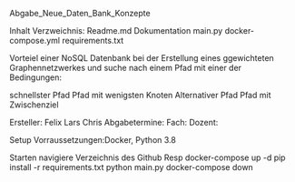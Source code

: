 Abgabe_Neue_Daten_Bank_Konzepte

Inhalt Verzweichnis:
Readme.md
Dokumentation
main.py
docker-compose.yml
requirements.txt

Vorteiel einer NoSQL Datenbank bei der Erstellung eines ggewichteten Graphennetzwerkes und suche nach einem Pfad mit einer der Bedingungen:

schnellster Pfad
Pfad mit wenigsten Knoten
Alternativer Pfad
Pfad mit Zwischenziel


Ersteller:
Felix 
Lars
Chris
Abgabetermine:
Fach:
Dozent:

Setup
Vorraussetzungen:Docker, Python 3.8

Starten  navigiere Verzeichnis des Github Resp
docker-compose up -d
pip install -r requirements.txt
python main.py
docker-compose down